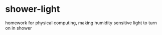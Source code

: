 # shower-light
homework for physical computing, making humidity sensitive light to turn on in shower

